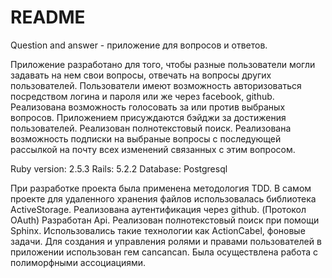 # README

Question and answer - приложение для вопросов и ответов.

Приложение разработано для того, чтобы разные пользователи могли задавать на нем свои вопросы, отвечать на вопросы других пользователей. Пользователи имеют возможность авторизоваться посредством логина и пароля или же через facebook, github. Реализована возможность голосовать за или против выбраных вопросов. Приложением присуждаются бэйджи за достижения пользователей. Реализован полнотекстовый поиск. Реализована возможность подписки на выбраные вопросы с последующей рассылкой на почту всех изменений связанных с этим вопросом.

Ruby version: 2.5.3 Rails: 5.2.2 Database: Postgresql

При разработке проекта была применена методология TDD. В самом проекте для удаленного хранения файлов использовалась библиотека ActiveStorage. Реализована аутентификация через github. (Протокол OAuth) Разработан Api. Реализован полнотекстовый поиск при помощи Sphinx. Использовались такие технологии как ActionCabel, фоновые задачи. Для создания и управления ролями и правами пользователей в приложении использован гем cancancan. Была осуществлена работа с полиморфными ассоциациями.

